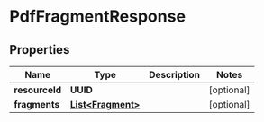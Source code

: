

# PdfFragmentResponse


## Properties

| Name | Type | Description | Notes |
|------------ | ------------- | ------------- | -------------|
|**resourceId** | **UUID** |  |  [optional] |
|**fragments** | [**List&lt;Fragment&gt;**](Fragment.md) |  |  [optional] |



